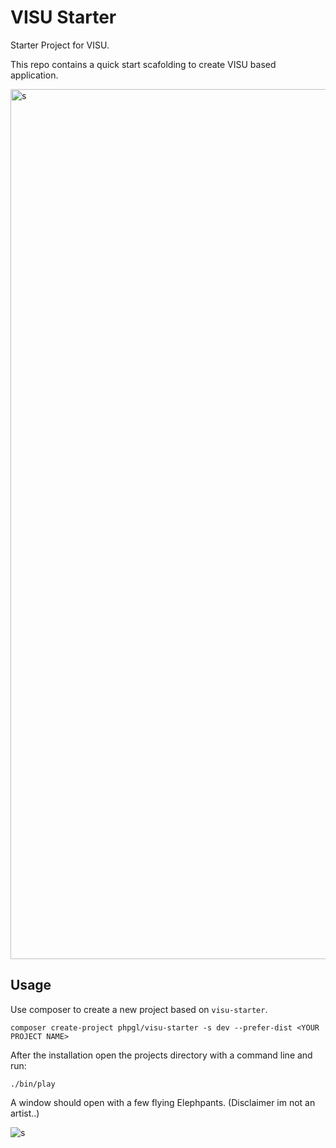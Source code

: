# VISU Starter 

Starter Project for VISU. 

This repo contains a quick start scafolding to create VISU based application. 

<img width="1392" alt="s" src="https://github.com/phpgl/visu-starter/assets/956212/5461d12b-49d6-4555-8309-c80a076e77d4">

## Usage 

Use composer to create a new project based on `visu-starter`.


```
composer create-project phpgl/visu-starter -s dev --prefer-dist <YOUR PROJECT NAME>
```


After the installation open the projects directory with a command line and run:

```
./bin/play
```

A window should open with a few flying Elephpants. (Disclaimer im not an artist..)

![s](https://github.com/phpgl/visu-starter/assets/956212/87059a56-c7f1-4658-a8b6-d373474d9231)





